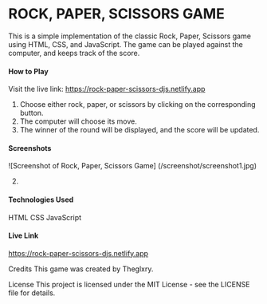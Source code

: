 # ROCK, PAPER, SCISSORS GAME

This is a simple implementation of the classic Rock, Paper, Scissors game using HTML, CSS, and JavaScript. The game can be played against the computer, and keeps track of the score.

#### How to Play
Visit the live link: https://rock-paper-scissors-djs.netlify.app

1. Choose either rock, paper, or scissors by clicking on the corresponding button.
2. The computer will choose its move.
3. The winner of the round will be displayed, and the score will be updated.
 

#### Screenshots

![Screenshot of Rock, Paper, Scissors Game] (/screenshot/screenshot1.jpg)


2.

#### Technologies Used
HTML
CSS
JavaScript

#### Live Link
  https://rock-paper-scissors-djs.netlify.app

Credits
This game was created by Theglxry.

License
This project is licensed under the MIT License - see the LICENSE file for details.
